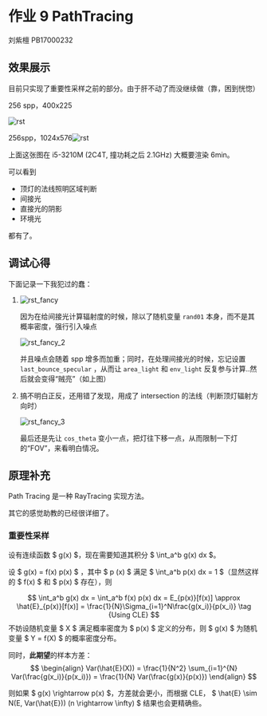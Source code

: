 # 作业 9 PathTracing

刘紫檀 PB17000232

## 效果展示

目前只实现了重要性采样之前的部分。由于肝不动了而没继续做（靠，困到恍惚）

256 spp，400x225

![rst](assets/rst.png)

256spp，1024x576![rst](assets/rst-1588453575034.png)

上面这张图在 i5-3210M (2C4T, 撞功耗之后 2.1GHz) 大概要渲染 6min。

可以看到

- 顶灯的法线照明区域判断
- 间接光
- 直接光的阴影
- 环境光

都有了。

## 调试心得

下面记录一下我犯过的蠢：

1. ![rst_fancy](assets/rst_fancy.png)

   因为在给间接光计算辐射度的时候，除以了随机变量 `rand01` 本身，而不是其概率密度，强行引入噪点

   ![rst_fancy_2](assets/rst_fancy_2.png)

   并且噪点会随着 spp 增多而加重；同时，在处理间接光的时候，忘记设置 `last_bounce_specular` ，从而让 `area_light` 和 `env_light` 反复参与计算..然后就会变得“贼亮”（如上图）

2. 搞不明白正反，还用错了发现，用成了 intersection 的法线（判断顶灯辐射方向时）

   ![rst_fancy_3](assets/rst_fancy_3.png)

   最后还是先让 `cos_theta` 变小一点，把灯往下移一点，从而限制一下灯的“FOV”，来看明白情况。

## 原理补充

Path Tracing 是一种 RayTracing 实现方法。

其它的感觉助教的已经很详细了。

### 重要性采样

设有连续函数 $ g(x) $，现在需要知道其积分 $ \int_a^b g(x) dx $。

设 $ g(x) = f(x) p(x) $ ，其中 $ p (x) $ 满足 $  \int_a^b p(x) dx = 1 $（显然这样的 $ f(x) $ 和 $ p(x) $ 存在），则

$$
\int_a^b g(x) dx =  \int_a^b f(x) p(x) dx = E_{p(x)}[f(x)] \approx \hat{E}_{p(x)}[f(x)] = \frac{1}{N}\Sigma_{i=1}^N\frac{g(x_i)}{p(x_i)} \tag {Using CLE}
$$
不妨设随机变量 $ X $ 满足概率密度为 $ p(x) $ 定义的分布，则 $ g(x) $ 为随机变量 $ Y = f(X) $ 的概率密度分布。

同时，**此期望**的样本方差：
$$
\begin{align}
Var(\hat{E}(X)) = \frac{1}{N^2} \sum_{i=1}^{N} Var(\frac{g(x_i)}{p(x_i)}) = \frac{1}{N} Var(\frac{g(x)}{p(x)})
\end{align}
$$

则如果 $ g(x) \rightarrow p(x) $，方差就会更小，而根据 CLE， $ \hat{E} \sim N(E, Var(\hat{E})) (n \rightarrow \infty) $ 结果也会更精确些。

